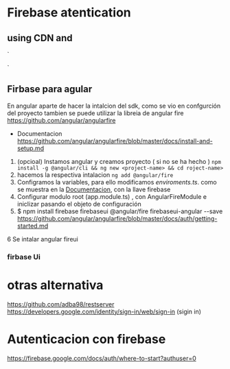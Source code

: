 # Firebase atentication 

## using CDN and 
`<script src="https://www.gstatic.com/firebasejs/ui/4.8.0/firebase-ui-auth.js"></script>
<link type="text/css" rel="stylesheet" href="https://www.gstatic.com/firebasejs/ui/4.8.0/firebase-ui-auth.css" />`



## Firbase para agular 
En  angular aparte de hacer la intalcion del sdk, como se vio en confgurción del proyecto tambien se puede utilizar la libreia de angular fire https://github.com/angular/angularfire
- Documentacion https://github.com/angular/angularfire/blob/master/docs/install-and-setup.md
1. (opcioal) Instamos angular y creamos proyecto ( si no se ha hecho ) `npm install -g @angular/cli && ng new <project-name> && cd roject-name>`
2. hacemos la respectiva intalacion `ng add @angular/fire`
3. Configramos la variables, para ello modificamos *enviroments.ts*. como se muestra en la [Documentacion](https://github.com/angular/angularfire/blob/master/docs/install-and-setup.md), con la llave firebase 
4. Configurar modulo root (app.module.ts) , con AngularFireModule e iniclizar pasando el objeto de configuración 
5. $ npm install firebase firebaseui @angular/fire firebaseui-angular --save
https://github.com/angular/angularfire/blob/master/docs/auth/getting-started.md

6 Se intalar angular fireui 
### firbase Ui 



# otras alternativa
https://github.com/adba98/restserver
https://developers.google.com/identity/sign-in/web/sign-in (sigin in) 



# Autenticacion con firebase 
https://firebase.google.com/docs/auth/where-to-start?authuser=0